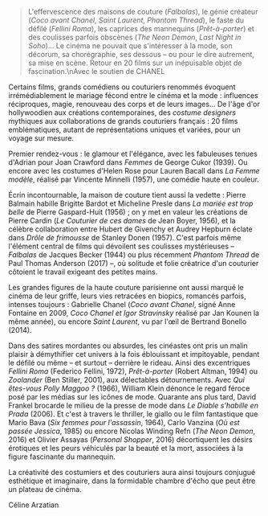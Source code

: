 > L'effervescence des maisons de couture (_Falbalas_), le génie créateur (_Coco avant Chanel_, _Saint Laurent_, _Phantom Thread_), le faste du défilé (_Fellini Roma_), les caprices des mannequins (_Prêt-à-porter_) et des coulisses parfois obscènes (_The Neon Demon_, _Last Night in Soho_)... Le cinéma ne pouvait que s'intéresser à la mode, son décorum, sa chorégraphie, ses dessous – ou pour le dire autrement, sa mise en scène. Retour en 20 films sur un inépuisable objet de fascination.\nAvec le soutien de CHANEL

Certains films, grands comédiens ou couturiers renommés évoquent irrémédiablement le mariage fécond entre le cinéma et la mode : influences réciproques, magie, renouveau des corps et de leurs images... De l'âge d'or hollywoodien aux créations contemporaines, des _costume designers_ mythiques aux collaborations de grands couturiers français : 20 films emblématiques, autant de représentations uniques et variées, pour un voyage sur mesure.

Premier rendez-vous : le glamour et l'élégance, avec les fabuleuses tenues d'Adrian pour Joan Crawford dans _Femmes_ de George Cukor (1939). Ou encore avec les costumes d'Helen Rose pour Lauren Bacall dans _La Femme modèle_, réalisé par Vincente Minnelli (1957), une comédie haute en couleur.

Écrin incontournable, la maison de couture tient aussi la vedette : Pierre Balmain habille Brigitte Bardot et Micheline Presle dans _La mariée est trop belle_ de Pierre Gaspard-Huit (1956) ; on y met en valeur les créations de Pierre Cardin (_Le Couturier de ces dames_ de Jean Boyer, 1956), et la célèbre collaboration entre Hubert de Givenchy et Audrey Hepburn éclate dans _Drôle de frimousse_ de Stanley Donen (1957). C'est parfois même l'élément central de films qui dévoilent ses coulisses mystérieuses – _Falbalas_ de Jacques Becker (1944) ou plus récemment _Phantom Thread_ de Paul Thomas Anderson (2017) –, où solitude et folie créatrice d'un couturier côtoient le travail exigeant des petites mains.

Les grandes figures de la haute couture parisienne ont aussi marqué le cinéma de leur griffe, leurs vies retracées en biopics, romancés parfois, intenses toujours : Gabrielle Chanel (_Coco avant Chanel_, signé Anne Fontaine en 2009, _Coco Chanel et Igor Stravinsky_ réalisé par Jan Kounen la même année), ou encore _Saint Laurent_, vu par l'œil de Bertrand Bonello (2014).

Dans des satires mordantes ou absurdes, les cinéastes ont pris un malin plaisir à démythifier cet univers à la fois éblouissant et impitoyable, pendant le défilé ou même – et surtout – derrière le rideau. Ainsi des excentriques _Fellini Roma_ (Federico Fellini, 1972), _Prêt-à-porter_ (Robert Altman, 1994) ou _Zoolander_ (Ben Stiller, 2001), aux délectables détournements. Avec _Qui êtes-vous Polly Maggoo ?_ (1966), William Klein dénonce le regard féroce posé par les médias sur les icônes de mode. Quarante ans plus tard, David Frankel brocarde le milieu de la presse de mode dans _Le Diable s'habille en Prada_ (2006). Et c'est à travers le thriller, le giallo ou le film fantastique que Mario Bava (_Six femmes pour l'assassin_, 1964), Carlo Vanzina (_Où est passée Jessica_, 1985) ou encore Nicolas Winding Refn (_The Neon Demon_, 2016) et Olivier Assayas (_Personal Shopper_, 2016) décortiquent les désirs érotiques et les peurs véhiculés par la beauté et la mort, associées à la figure fascinante du mannequin.

La créativité des costumiers et des couturiers aura ainsi toujours conjugué esthétique et imaginaire, dans la formidable chambre d'écho que peut être un plateau de cinéma.

Céline Arzatian
